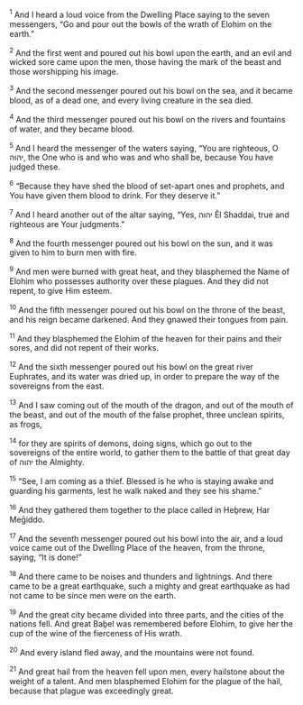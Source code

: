 <sup>1</sup> And I heard a loud voice from the Dwelling Place saying to the seven messengers, “Go and pour out the bowls of the wrath of Elohim on the earth.”

<sup>2</sup> And the first went and poured out his bowl upon the earth, and an evil and wicked sore came upon the men, those having the mark of the beast and those worshipping his image.

<sup>3</sup> And the second messenger poured out his bowl on the sea, and it became blood, as of a dead one, and every living creature in the sea died.

<sup>4</sup> And the third messenger poured out his bowl on the rivers and fountains of water, and they became blood.

<sup>5</sup> And I heard the messenger of the waters saying, “You are righteous, O יהוה, the One who is and who was and who shall be, because You have judged these.

<sup>6</sup> “Because they have shed the blood of set-apart ones and prophets, and You have given them blood to drink. For they deserve it.”

<sup>7</sup> And I heard another out of the altar saying, “Yes, יהוה Ĕl Shaddai, true and righteous are Your judgments.”

<sup>8</sup> And the fourth messenger poured out his bowl on the sun, and it was given to him to burn men with fire.

<sup>9</sup> And men were burned with great heat, and they blasphemed the Name of Elohim who possesses authority over these plagues. And they did not repent, to give Him esteem.

<sup>10</sup> And the fifth messenger poured out his bowl on the throne of the beast, and his reign became darkened. And they gnawed their tongues from pain.

<sup>11</sup> And they blasphemed the Elohim of the heaven for their pains and their sores, and did not repent of their works.

<sup>12</sup> And the sixth messenger poured out his bowl on the great river Euphrates, and its water was dried up, in order to prepare the way of the sovereigns from the east.

<sup>13</sup> And I saw coming out of the mouth of the dragon, and out of the mouth of the beast, and out of the mouth of the false prophet, three unclean spirits, as frogs,

<sup>14</sup> for they are spirits of demons, doing signs, which go out to the sovereigns of the entire world, to gather them to the battle of that great day of יהוה the Almighty.

<sup>15</sup> “See, I am coming as a thief. Blessed is he who is staying awake and guarding his garments, lest he walk naked and they see his shame.”

<sup>16</sup> And they gathered them together to the place called in Heḇrew, Har Meḡiddo.

<sup>17</sup> And the seventh messenger poured out his bowl into the air, and a loud voice came out of the Dwelling Place of the heaven, from the throne, saying, “It is done!”

<sup>18</sup> And there came to be noises and thunders and lightnings. And there came to be a great earthquake, such a mighty and great earthquake as had not came to be since men were on the earth.

<sup>19</sup> And the great city became divided into three parts, and the cities of the nations fell. And great Baḇel was remembered before Elohim, to give her the cup of the wine of the fierceness of His wrath.

<sup>20</sup> And every island fled away, and the mountains were not found.

<sup>21</sup> And great hail from the heaven fell upon men, every hailstone about the weight of a talent. And men blasphemed Elohim for the plague of the hail, because that plague was exceedingly great.

